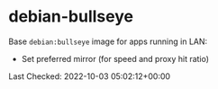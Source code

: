 # debian-bullseye

Base `debian:bullseye` image for apps running in LAN:

- Set preferred mirror (for speed and proxy hit ratio)

Last Checked: 2022-10-03 05:02:12+00:00